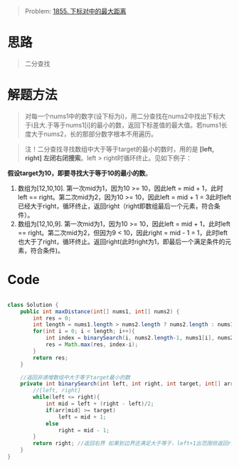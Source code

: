 > Problem: [1855. 下标对中的最大距离](https://leetcode.cn/problems/maximum-distance-between-a-pair-of-values/description/)


# 思路
> 二分查找

# 解题方法
> 对每一个nums1中的数字(设下标为i)，用二分查找在nums2中找出下标大于i且大.于等于nums1[i]的最小的数，返回下标差值的最大值。若nums1长度大于nums2，长的那部分数字根本不用遍历。

> 注！二分查找寻找数组中大于等于target的最小的数时，用的是 **[left, right] 左闭右闭搜索**。left > right时循环终止。见如下例子：


**假设target为10，即要寻找大于等于10的最小的数**。
1. 数组为[12,10,10]. 第一次mid为1，因为10 >= 10，因此left = mid + 1，此时left == right。第二次mid为2，因为10 >= 10，因此left = mid + 1 = 3此时left已经大于right，循环终止，返回right（right即数组最后一个元素，符合条件）。
2. 数组为[12,10,9]. 第一次mid为1，因为10 >= 10，因此left = mid + 1，此时left == right。第二次mid为2，但因为9 < 10，因此right = mid - 1 = 1，此时left也大于了right，循环终止。返回right(此时right为1，即最后一个满足条件的元素，符合条件)。


# Code
```Java

class Solution {
    public int maxDistance(int[] nums1, int[] nums2) {
        int res = 0;
        int length = nums1.length > nums2.length ? nums2.length : nums1.length;
        for(int i = 0; i < length; i++){
            int index = binarySearch(i, nums2.length-1, nums1[i], nums2);
            res = Math.max(res, index-i);
        }
        return res;
    }

    //返回非递增数组中大于等于target最小的数
    private int binarySearch(int left, int right, int target, int[] arr){
        //[left, right]
        while(left <= right){
            int mid = left + (right - left)/2;
            if(arr[mid] >= target)
                left = mid + 1;
            else
                right = mid - 1;
        }
        return right; //返回右界 如果到边界还满足大于等于，left+1出范围但返回right;若小于，right-1返回最小的数
    }
}
```
